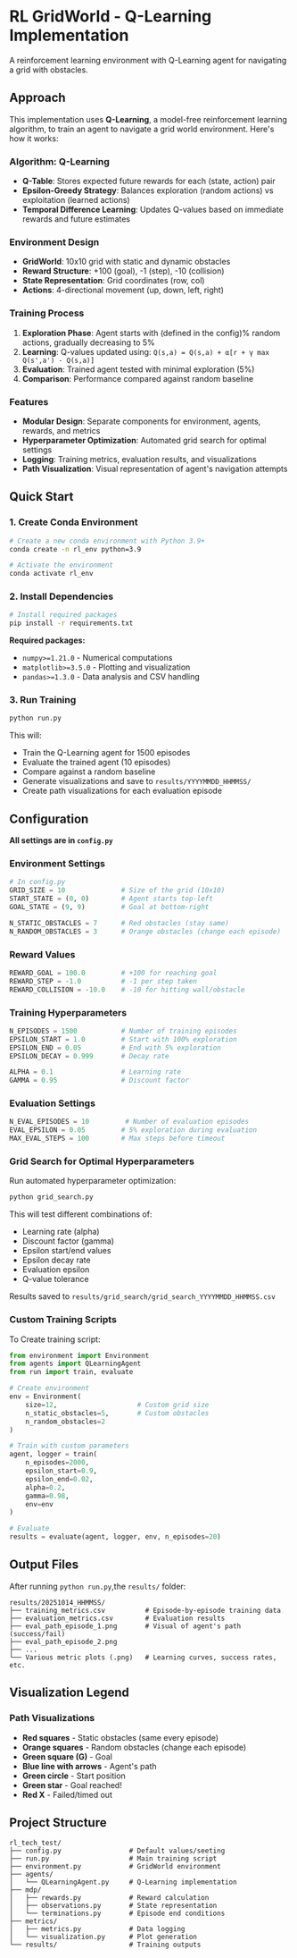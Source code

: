 # RL GridWorld - Q-Learning Implementation

A reinforcement learning environment with Q-Learning agent for navigating a grid with obstacles.

## Approach

This implementation uses **Q-Learning**, a model-free reinforcement learning algorithm, to train an agent to navigate a grid world environment. Here's how it works:

### **Algorithm: Q-Learning**
- **Q-Table**: Stores expected future rewards for each (state, action) pair
- **Epsilon-Greedy Strategy**: Balances exploration (random actions) vs exploitation (learned actions)
- **Temporal Difference Learning**: Updates Q-values based on immediate rewards and future estimates

### **Environment Design**
- **GridWorld**: 10x10 grid with static and dynamic obstacles
- **Reward Structure**: +100 (goal), -1 (step), -10 (collision)
- **State Representation**: Grid coordinates (row, col)
- **Actions**: 4-directional movement (up, down, left, right)

### **Training Process**
1. **Exploration Phase**: Agent starts with (defined in the config)% random actions, gradually decreasing to 5%
2. **Learning**: Q-values updated using: `Q(s,a) = Q(s,a) + α[r + γ max Q(s',a') - Q(s,a)]`
3. **Evaluation**: Trained agent tested with minimal exploration (5%)
4. **Comparison**: Performance compared against random baseline

### **Features**
- **Modular Design**: Separate components for environment, agents, rewards, and metrics
- **Hyperparameter Optimization**: Automated grid search for optimal settings
- **Logging**: Training metrics, evaluation results, and visualizations
- **Path Visualization**: Visual representation of agent's navigation attempts

## Quick Start

### 1. Create Conda Environment
```bash
# Create a new conda environment with Python 3.9+
conda create -n rl_env python=3.9

# Activate the environment
conda activate rl_env
```

### 2. Install Dependencies
```bash
# Install required packages
pip install -r requirements.txt
```

**Required packages:**
- `numpy>=1.21.0` - Numerical computations
- `matplotlib>=3.5.0` - Plotting and visualization
- `pandas>=1.3.0` - Data analysis and CSV handling

### 3. Run Training
```bash
python run.py
```

This will:
- Train the Q-Learning agent for 1500 episodes
- Evaluate the trained agent (10 episodes)
- Compare against a random baseline
- Generate visualizations and save to `results/YYYYMMDD_HHMMSS/`
- Create path visualizations for each evaluation episode

## Configuration

**All settings are in `config.py`**

### Environment Settings

```python
# In config.py
GRID_SIZE = 10              # Size of the grid (10x10)
START_STATE = (0, 0)        # Agent starts top-left
GOAL_STATE = (9, 9)         # Goal at bottom-right

N_STATIC_OBSTACLES = 7      # Red obstacles (stay same)
N_RANDOM_OBSTACLES = 3      # Orange obstacles (change each episode)
```

### Reward Values

```python
REWARD_GOAL = 100.0         # +100 for reaching goal
REWARD_STEP = -1.0          # -1 per step taken
REWARD_COLLISION = -10.0    # -10 for hitting wall/obstacle
```

### Training Hyperparameters

```python
N_EPISODES = 1500           # Number of training episodes
EPSILON_START = 1.0         # Start with 100% exploration
EPSILON_END = 0.05          # End with 5% exploration
EPSILON_DECAY = 0.999       # Decay rate

ALPHA = 0.1                 # Learning rate
GAMMA = 0.95                # Discount factor
```

### Evaluation Settings

```python
N_EVAL_EPISODES = 10         # Number of evaluation episodes
EVAL_EPSILON = 0.05         # 5% exploration during evaluation
MAX_EVAL_STEPS = 100        # Max steps before timeout
```

### Grid Search for Optimal Hyperparameters

Run automated hyperparameter optimization:

```bash
python grid_search.py
```

This will test different combinations of:
- Learning rate (alpha)
- Discount factor (gamma)
- Epsilon start/end values
- Epsilon decay rate
- Evaluation epsilon
- Q-value tolerance

Results saved to `results/grid_search/grid_search_YYYYMMDD_HHMMSS.csv`

### Custom Training Scripts

To Create training script:

```python
from environment import Environment
from agents import QLearningAgent
from run import train, evaluate

# Create environment
env = Environment(
    size=12,                    # Custom grid size
    n_static_obstacles=5,       # Custom obstacles
    n_random_obstacles=2
)

# Train with custom parameters
agent, logger = train(
    n_episodes=2000,
    epsilon_start=0.9,
    epsilon_end=0.02,
    alpha=0.2,
    gamma=0.98,
    env=env
)

# Evaluate
results = evaluate(agent, logger, env, n_episodes=20)
```

## Output Files

After running `python run.py`,the `results/` folder:

```
results/20251014_HHMMSS/
├── training_metrics.csv          # Episode-by-episode training data
├── evaluation_metrics.csv        # Evaluation results
├── eval_path_episode_1.png       # Visual of agent's path (success/fail)
├── eval_path_episode_2.png
├── ...
└── Various metric plots (.png)   # Learning curves, success rates, etc.
```

## Visualization Legend

### Path Visualizations
- **Red squares** - Static obstacles (same every episode)
- **Orange squares** - Random obstacles (change each episode)
- **Green square (G)** - Goal
- **Blue line with arrows** - Agent's path
- **Green circle** - Start position
- **Green star** - Goal reached!
- **Red X** - Failed/timed out

## Project Structure

```
rl_tech_test/
├── config.py                 # Default values/seeting
├── run.py                    # Main training script
├── environment.py            # GridWorld environment
├── agents/
│   └── QLearningAgent.py     # Q-Learning implementation
├── mdp/
│   ├── rewards.py            # Reward calculation
│   ├── observations.py       # State representation
│   └── terminations.py       # Episode end conditions
├── metrics/
│   ├── metrics.py            # Data logging
│   └── visualization.py      # Plot generation
└── results/                  # Training outputs
```
